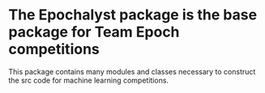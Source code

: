 # The Epochalyst package is the base package for Team Epoch competitions

This package contains many modules and classes necessary to construct the src code for machine learning competitions.
